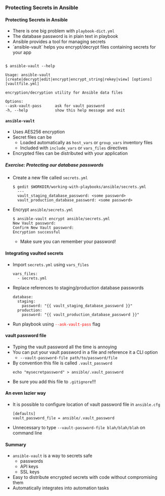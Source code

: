 ### Protecting Secrets in Ansible


#### Protecting Secrets in Ansible

* There is one big problem with <!-- .element: class="fragment" data-fragment-index="0" -->`playbook-dict.yml`
* The database password is in plain text in playbook <!-- .element: class="fragment" data-fragment-index="1" -->
* Ansible provides a tool for managing secrets <!-- .element: class="fragment" data-fragment-index="2" -->
* <!-- .element: class="fragment" data-fragment-index="3" -->`ansible-vault` helps you encrypt/decrypt files containing secrets for your app

<pre class="fragment" data-fragment-index="4"><code data-trim>
$ ansible-vault --help

Usage: ansible-vault [create|decrypt|edit|encrypt|encrypt_string|rekey|view] [options] [vaultfile.yml]

encryption/decryption utility for Ansible data files

Options:
--ask-vault-pass      ask for vault password
-h, --help            show this help message and exit
</code></pre>



#### `ansible-vault`

* Uses AES256 encryption
* Secret files can be
   * Loaded automatically as `host_vars` or `group_vars` inventory files
   * Included with `include_vars` or `vars_files` directives
* Encrypted files can be distributed with your application



##### Exercise: Protecting our database passwords
* Create a new file called `secrets.yml`
   ```
   $ gedit $WORKDIR/working-with-playbooks/ansible/secrets.yml
     ---
     vault_staging_database_password: <some password>
     vault_production_database_password: <some password>
   ```
* Encrypt `ansible/secrets.yml`
   ```
   $ ansible-vault encrypt ansible/secrets.yml
   New Vault password: 
   Confirm New Vault password: 
   Encryption successful

   ```
   * Make sure you can remember your password!



#### Integrating vaulted secrets
* Import `secrets.yml` using `vars_files`
   ```
   vars_files:
     - secrets.yml
   ```
* Replace references to staging/production database passwords
   ```
   database:
     staging:
       password: "{{ vault_staging_database_password }}"
     production:
       password: "{{ vault_production_database_password }}"
   ```
* Run playbook using <code style="color:red;">--ask-vault-pass</code> flag



#### vault password file
* Typing the vault password all the time is annoying <!-- .element: class="fragment" data-fragment-index="0" -->
* You can put your vault password in a file and reference it a CLI option <!-- .element: class="fragment" data-fragment-index="1" -->
   * `--vault-password-file path/to/password/file`
* By convention this file is called <!-- .element: class="fragment" data-fragment-index="2" -->`.vault_password`
   ```
   echo "mysecretpassword" > ansible/.vault_password
   ```
* Be sure you add this file to <!-- .element: class="fragment" data-fragment-index="3" -->`.gitignore`!!!



#### An even lazier way
* It is possible to configure location of vault password file in `ansible.cfg`
   ```
   [defaults]
   vault_password_file = ansible/.vault_password
   ```
* Unnecessary to type `--vault-password-file blah/blah/blah` on command line


#### Summary
* `ansible-vault` is a way to secrets safe
   * passwords
   * API keys
   * SSL keys
* Easy to distribute encrypted secrets with code without compromising them
* Automatically integrates into automation tasks
